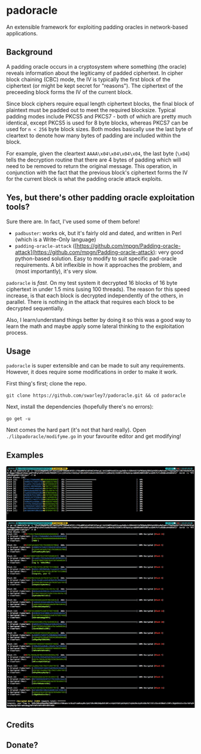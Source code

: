 # padoracle
An extensible framework for exploiting padding oracles in network-based applications.

## Background
A padding oracle occurs in a cryptosystem where something (the oracle) reveals information about the legiticamy of padded ciphertext. In cipher block chaining (CBC) mode, the IV is typically the first block of the ciphertext (or might be kept secret for "reasons"). The ciphertext of the preceeding block forms the IV of the current block.

Since block ciphers require equal length ciphertext blocks, the final block of plaintext must be padded out to meet the required blocksize. Typical padding modes include PKCS5 and PKCS7 - both of which are pretty much identical, except PKCS5 is used for 8 byte blocks, whereas PKCS7 can be used for `n < 256` byte block sizes. Both modes basically use the last byte of cleartext to denote how many bytes of padding are included within the block.

For example, given the cleartext `AAAA\x04\x04\x04\x04`, the last byte (`\x04`) tells the decryption routine that there are 4 bytes of padding which will need to be removed to return the original message. This operation, in conjunction with the fact that the previous block's ciphertext forms the IV for the current block is what the padding oracle attack exploits.

## Yes, but there's other padding oracle exploitation tools?

Sure there are. In fact, I've used some of them before!

- `padbuster`: works ok, but it's fairly old and dated, and written in Perl (which is a Write-Only language) 
- `padding-oracle-attack` ([https://github.com/mpgn/Padding-oracle-attack](https://github.com/mpgn/Padding-oracle-attack): very good python-based solution. Easy to modify to suit specific pad-oracle requirements. A bit inflexible in how it approaches the problem, and (most importantly), it's very slow.

`padoracle` is *fast*. On my test system it decrypted 16 blocks of 16 byte ciphertext in under 1.5 mins (using 100 threads). The reason for this speed increase, is that each block is decrypted independently of the others, in parallel. There is nothing in the attack that requires each block to be decrypted sequentially.

Also, I learn/understand things better by doing it so this was a good way to learn the math and maybe apply some lateral thinking to the exploitation process.

## Usage
`padoracle` is super extensible and can be made to suit any requirements. However, it does require some modifications in order to make it work. 

First thing's first; clone the repo.

`git clone https://github.com/swarley7/padoracle.git && cd padoracle`

Next, install the dependencies (hopefully there's no errors):

`go get -u`

Next comes the hard part (it's not that hard really). Open `./libpadoracle/modifyme.go` in your favourite editor and get modifying!



## Examples

!["Busting pad oracles"](./sample.png)
!["Finished"](./sample_finished.png)

## Credits

## Donate?
